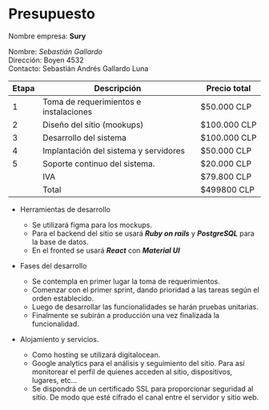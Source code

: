# Presupuesto

Nombre empresa: **Sury**

Nombre: _Sebastián Gallardo_  
Dirección: Boyen 4532  
Contacto: Sebastián Andrés Gallardo Luna  

| Etapa | Descripción                            | Precio total |
|-------|----------------------------------------|--------------|
| 1     | Toma de requerimientos e instalaciones | $50.000 CLP  |
| 2     | Diseño del sitio (mookups)             | $100.000 CLP |
| 3     | Desarrollo del sistema                 | $100.000 CLP |
| 4     | Implantación del sistema y servidores  | $50.000 CLP  |
| 5     | Soporte continuo del sistema.          | $20.000 CLP  |
|       | IVA                                    | $79.800 CLP  |
|       | Total                                  | $499800 CLP  |

* Herramientas de desarrollo
    * Se utilizará figma para los mockups.
    * Para el backend del sitio se usará **_Ruby on rails_** y **_PostgreSQL_** para la base de datos.
    * En el fronted se usará **_React_** con **_Material UI_**

* Fases del desarrollo
    * Se contempla en primer lugar la toma de requerimientos.
    * Comenzar con el primer sprint, dando prioridad a las tareas según el orden establecido.
    * Luego de desarrollar las funcionalidades se harán pruebas unitarias.
    * Finalmente se subirán a producción una vez finalizada la funcionalidad.

* Alojamiento y servicios.
    * Como hosting se utilizará digitalocean.
    * Google analytics para el análisis y seguimiento del sitio. Para así monitorear el perfil de quienes acceden al sitio, dispositivos, lugares, etc...
    * Se dispondrá de un certificado SSL para proporcionar seguridad al sitio. De modo que esté cifrado el canal entre el servidor y sitio web.